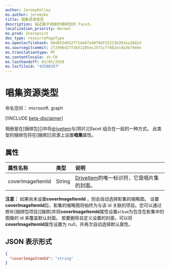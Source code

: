 ```yaml
---
author: JeremyKelley
ms.author: jeremyke
title: 唱集资源类型
description: 描述属于相册的捆绑包的 Facet。
localization_priority: Normal
ms.prod: sharepoint
doc_type: resourcePageType
ms.openlocfilehash: 60d653db52f71de6fe4079df25223b393ea18da3
ms.sourcegitcommit: 272996d2772b51105ec25f1cf7482ecda3b74ebe
ms.translationtype: MT
ms.contentlocale: zh-CN
ms.lasthandoff: 03/05/2020
ms.locfileid: "42508357"
---
```

# <a name="album-resource-type"></a>唱集资源类型

命名空间： microsoft. graph

[!INCLUDE [beta-disclaimer](../../includes/beta-disclaimer.md)]

相册是在[捆绑包][]中将[driveitem][driveItem]与[照片][]facet 组合在一起的一种方式。 此类型的捆绑包将在[捆绑][]资源上设置**唱集**属性。

## <a name="properties"></a>属性

| 属性名称     | 类型   | 说明
|:------------------|:-------|:------------------------------------------------
| coverImageItemId | String | [DriveItem][]的唯一标识符，它是唱片集的封面。

**注意：** 如果尚未设置**coverImageItemId** ，则会自动选择影集的缩略图。
设置**coverImageItemId**后，影集的缩略图将始终为与该 id 关联的项目。您可以通过修补[捆绑包项目][捆绑]并将**coverImageItemId**属性设置`album`为包含在影集中的图像的 id 来覆盖默认封面。
若要删除自定义设置的封面，可以将**coverImageItemId**属性设置为 null，并再次自动选择默认属性。

## <a name="json-representation"></a>JSON 表示形式

<!-- { "blockType": "resource", "@odata.type": "microsoft.graph.album" } -->

```json
{
  "coverImageItemId": "string"
}
```

[bundle]: bundle.md
[driveItem]: driveItem.md
[photo]: photo.md

